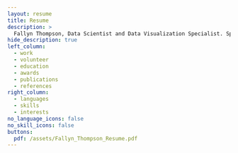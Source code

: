 ```yaml
---
layout: resume
title: Resume
description: >
  Fallyn Thompson, Data Scientist and Data Visualization Specialist. Specialties: SQL, Python (timeseries, market basket measures analysis, Plotly), Tableau, Infographics and Dashboards. Areas of Interest: anomaly detection, behavioural economics, cross-cultural studies, women and children’s healthcare, global healthcare.
hide_description: true
left_column:
  - work
  - volunteer
  - education
  - awards
  - publications
  - references
right_column:
  - languages
  - skills
  - interests
no_language_icons: false
no_skill_icons: false
buttons:
  pdf: /assets/Fallyn_Thompson_Resume.pdf
---
```

